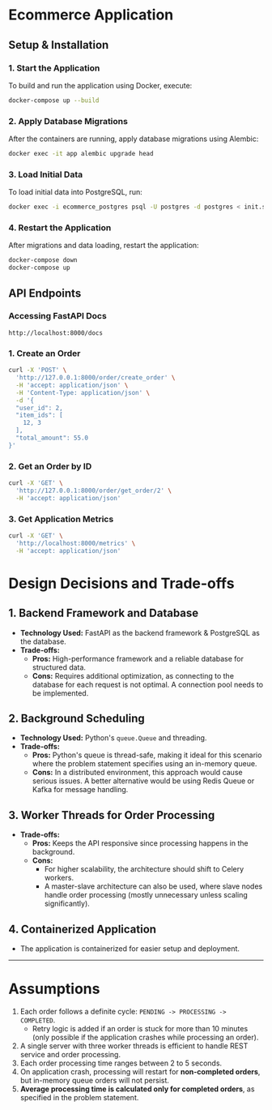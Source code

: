 # Ecommerce Application

## Setup & Installation

### 1. Start the Application
To build and run the application using Docker, execute:
```sh
docker-compose up --build
```

### 2. Apply Database Migrations
After the containers are running, apply database migrations using Alembic:
```sh
docker exec -it app alembic upgrade head
```

### 3. Load Initial Data
To load initial data into PostgreSQL, run:
```sh
docker exec -i ecommerce_postgres psql -U postgres -d postgres < init.sql
```

### 4. Restart the Application
After migrations and data loading, restart the application:
```sh
docker-compose down
docker-compose up
```

## API Endpoints

### **Accessing FastAPI Docs**
`http://localhost:8000/docs`

### **1. Create an Order**
```sh
curl -X 'POST' \
  'http://127.0.0.1:8000/order/create_order' \
  -H 'accept: application/json' \
  -H 'Content-Type: application/json' \
  -d '{
  "user_id": 2,
  "item_ids": [
    12, 3
  ],
  "total_amount": 55.0
}'
```

### **2. Get an Order by ID**
```sh
curl -X 'GET' \
  'http://127.0.0.1:8000/order/get_order/2' \
  -H 'accept: application/json'
```

### **3. Get Application Metrics**
```sh
curl -X 'GET' \
  'http://localhost:8000/metrics' \
  -H 'accept: application/json'
```


# Design Decisions and Trade-offs

## 1. Backend Framework and Database
- **Technology Used:** FastAPI as the backend framework & PostgreSQL as the database.
- **Trade-offs:**
    - **Pros:** High-performance framework and a reliable database for structured data.
    - **Cons:** Requires additional optimization, as connecting to the database for each request is not optimal. A connection pool needs to be implemented.

## 2. Background Scheduling
- **Technology Used:** Python's `queue.Queue` and threading.
- **Trade-offs:**
    - **Pros:** Python's queue is thread-safe, making it ideal for this scenario where the problem statement specifies using an in-memory queue.
    - **Cons:** In a distributed environment, this approach would cause serious issues. A better alternative would be using Redis Queue or Kafka for message handling.

## 3. Worker Threads for Order Processing
- **Trade-offs:**
    - **Pros:** Keeps the API responsive since processing happens in the background.
    - **Cons:**
        - For higher scalability, the architecture should shift to Celery workers.
        - A master-slave architecture can also be used, where slave nodes handle order processing (mostly unnecessary unless scaling significantly).

## 4. Containerized Application
- The application is containerized for easier setup and deployment.

---

# Assumptions
1. Each order follows a definite cycle: `PENDING -> PROCESSING -> COMPLETED`.
    - Retry logic is added if an order is stuck for more than 10 minutes (only possible if the application crashes while processing an order).
2. A single server with three worker threads is efficient to handle REST service and order processing.
3. Each order processing time ranges between 2 to 5 seconds.
4. On application crash, processing will restart for **non-completed orders**, but in-memory queue orders will not persist.
5. **Average processing time is calculated only for completed orders**, as specified in the problem statement.


